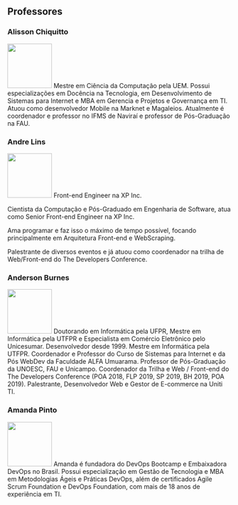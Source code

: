 ## Professores

### Alisson Chiquitto
<img src="https://webdev.alfaumuarama.edu.br/arquivos/1576672035g.jpg" width="100">
Mestre em Ciência da Computação pela UEM. Possui especializações em Docência na Tecnologia, em Desenvolvimento de Sistemas para Internet e MBA em Gerencia e Projetos e Governança em TI. Atuou como desenvolvedor Mobile na Marknet e Magaleios. Atualmente é coordenador e professor no IFMS de Naviraí e professor de Pós-Graduação na FAU.

### Andre Lins
<img src="https://webdev.alfaumuarama.edu.br/arquivos/1621856394g.jpg" width="100">
Front-end Engineer na XP Inc.

Cientista da Computação e Pós-Graduado em Engenharia de Software, atua como Senior Front-end Engineer na XP Inc.

Ama programar e faz isso o máximo de tempo possível, focando principalmente em Arquitetura Front-end e WebScraping.

Palestrante de diversos eventos e já atuou como coordenador na trilha de Web/Front-end do The Developers Conference.

### Anderson Burnes
<img src="https://webdev.alfaumuarama.edu.br/arquivos/1576672429g.jpg" width="100">
Doutorando em Informática pela UFPR, Mestre em Informática pela UTFPR e Especialista em Comércio Eletrônico pelo Unicesumar. Desenvolvedor desde 1999. Mestre em Informática pela UTFPR. Coordenador e Professor do Curso de Sistemas para Internet e da Pós WebDev da Faculdade ALFA Umuarama. Professor de Pós-Graduação da UNOESC, FAU e Unicampo. Coordenador da Trilha e Web / Front-end do The Developers Conference (POA 2018, FLP 2019, SP 2019, BH 2019, POA 2019). Palestrante, Desenvolvedor Web e Gestor de E-commerce na Uniti TI.

### Amanda Pinto
<img src="https://webdev.alfaumuarama.edu.br/arquivos/1617200404g.jpg" width="100">
Amanda é fundadora do DevOps Bootcamp e Embaixadora DevOps no Brasil. Possui especialização em Gestão de Tecnologia e MBA em Metodologias Ágeis e Práticas DevOps, além de certificados Agile Scrum Foundation e DevOps Foundation, com mais de 18 anos de experiência em TI.